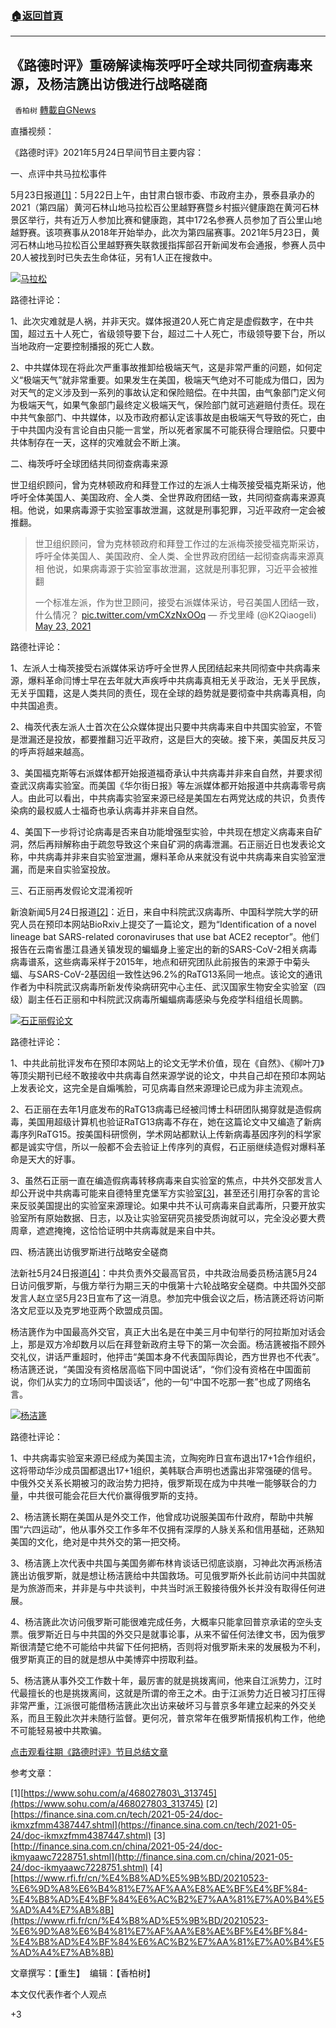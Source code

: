 ###  [:house:返回首頁](https://github.com/ourhimalayas/txt)
---

## 《路德时评》重磅解读梅茨呼吁全球共同彻查病毒来源，及杨洁篪出访俄进行战略磋商
` 香柏树` [轉載自GNews](https://gnews.org/zh-hans/1270207/)

直播视频：



《路德时评》2021年5月24日早间节目主要内容：

一、点评中共马拉松事件

5月23日报道[\[1\]](https://www.sohu.com/a/468027803_313745)：5月22日上午，由甘肃白银市委、市政府主办，景泰县承办的2021（第四届）黄河石林山地马拉松百公里越野赛暨乡村振兴健康跑在黄河石林景区举行，共有近万人参加比赛和健康跑，其中172名参赛人员参加了百公里山地越野赛。该项赛事从2018年开始举办，此次为第四届赛事。2021年5月23日，黄河石林山地马拉松百公里越野赛失联救援指挥部召开新闻发布会通报，参赛人员中20人被找到时已失去生命体征，另有1人正在搜救中。

![]()![](https://gnews-media-offload.s3.amazonaws.com/wp-content/uploads/2021/05/24223943/%E9%A9%AC%E6%8B%89%E6%9D%BE.jpeg)[马拉松](https://p2.itc.cn/q_70/images03/20210523/1a48e2e2866c4c5b880d95bc3114c009.jpeg)

路德社评论：

1、此次灾难就是人祸，并非天灾。媒体报道20人死亡肯定是虚假数字，在中共国，超过五十人死亡，省级领导要下台，超过二十人死亡，市级领导要下台，所以当地政府一定要控制播报的死亡人数。

2、中共媒体现在将此次严重事故推卸给极端天气，这是非常严重的问题，如何定义“极端天气”就非常重要。如果发生在美国，极端天气绝对不可能成为借口，因为对天气的定义涉及到一系列的事故认定和保险赔偿。在中共国，由气象部门定义何为极端天气，如果气象部门最终定义极端天气，保险部门就可逃避赔付责任。现在中共气象部门、中共媒体，以及市政府都认定该事故是由极端天气导致的死亡，由于中共国内没有言论自由只能一言堂，所以死者家属不可能获得合理赔偿。只要中共体制存在一天，这样的灾难就会不断上演。

二、梅茨呼吁全球团结共同彻查病毒来源

世卫组织顾问，曾为克林顿政府和拜登工作过的左派人士梅茨接受福克斯采访，他呼吁全体美国人、美国政府、全人类、全世界政府团结一致，共同彻查病毒来源真相。他说，如果病毒源于实验室事故泄漏，这就是刑事犯罪，习近平政府一定会被推翻。



> 世卫组织顾问，曾为克林顿政府和拜登工作过的左派梅茨接受福克斯采访，呼吁全体美国人、美国政府、全人类、全世界政府团结一起彻查病毒来源真相
> 他说，如果病毒源于实验室事故泄漏，这就是刑事犯罪，习近平会被推翻
> 
> 一个标准左派，作为世卫顾问，接受右派媒体采访，号召美国人团结一致，什么情况？ [pic.twitter.com/vmCXzNxOOq](https://t.co/vmCXzNxOOq)
> — 乔戈里峰 (@K2Qiaogeli) [May 23, 2021](https://twitter.com/K2Qiaogeli/status/1396614772355833856?ref_src=twsrc%5Etfw)



路德社评论：

1、左派人士梅茨接受右派媒体采访呼吁全世界人民团结起来共同彻查中共病毒来源，爆料革命闫博士早在去年就大声疾呼中共病毒真相无关乎政治，无关乎民族，无关乎国籍，这是人类共同的责任，现在全球的趋势就是要彻查中共病毒真相，向中共国追责。

2、梅茨代表左派人士首次在公众媒体提出只要中共病毒来自中共国实验室，不管是泄漏还是投放，都要推翻习近平政府，这是巨大的突破。接下来，美国反共反习的呼声将越来越高。

3、美国福克斯等右派媒体都开始报道福奇承认中共病毒并非来自自然，并要求彻查武汉病毒实验室。而美国《华尔街日报》等左派媒体都开始报道中共病毒零号病人。由此可以看出，中共病毒实验室来源已经是美国左右两党达成的共识，负责传染病的最权威人士福奇也承认病毒并非来自自然。

4、美国下一步将讨论病毒是否来自功能增强型实验，中共现在想定义病毒来自矿洞，然后再辩解称由于疏忽导致这个来自矿洞的病毒泄漏。石正丽近日也发表论文称，中共病毒并非来自实验室泄漏，爆料革命从来就没有说中共病毒来自实验室泄漏，而是来自实验室投放。

三、石正丽再发假论文混淆视听

新浪新闻5月24日报道[\[2\]](https://finance.sina.com.cn/tech/2021-05-24/doc-ikmxzfmm4387447.shtml)：近日，来自中科院武汉病毒所、中国科学院大学的研究人员在预印本网站BioRxiv上提交了一篇论文，题为“Identification of a novel lineage bat SARS-related coronaviruses that use bat ACE2 receptor”。他们报告在云南省墨江县通关镇发现的蝙蝠身上鉴定出的新的SARS-CoV-2相关病毒病毒谱系，这些病毒采样于2015年，地点和研究团队此前报告的来源于中菊头蝠、与SARS-CoV-2基因组一致性达96.2%的RaTG13系同一地点。该论文的通讯作者为中科院武汉病毒所新发传染病研究中心主任、武汉国家生物安全实验室（四级）副主任石正丽和中科院武汉病毒所蝙蝠病毒感染与免疫学科组组长周鹏。

![]()![](https://gnews-media-offload.s3.amazonaws.com/wp-content/uploads/2021/05/24223912/%E7%9F%B3%E6%AD%A3%E4%B8%BD%E8%AE%BA%E6%96%87.jpg)[石正丽假论文](https://n.sinaimg.cn/sinakd2021524s/720/w1562h758/20210524/5b58-kqpyffz2166640.jpg)

路德社评论：

1、中共此前批评发布在预印本网站上的论文无学术价值，现在《自然》、《柳叶刀》等顶尖期刊已经不敢接收中共病毒自然来源学说的论文，中共自己却在预印本网站上发表论文，这完全是自煽嘴脸，可见病毒自然来源理论已成为非主流观点。

2、石正丽在去年1月底发布的RaTG13病毒已经被闫博士科研团队揭穿就是造假病毒，美国用超级计算机也验证RaTG13病毒不存在，她在这篇论文中又编造了新病毒序列RaTG15。按美国科研惯例，学术网站都默认上传新病毒基因序列的科学家都是诚实守信，所以一般都不会去验证上传序列的真假，石正丽继续造假对爆料革命是天大的好事。

3、虽然石正丽一直在编造假病毒转移病毒来自实验室的焦点，中共外交部发言人却公开说中共病毒可能来自德特里克堡军方实验室[\[3\]](http://finance.sina.com.cn/china/2021-05-24/doc-ikmyaawc7228751.shtml)，甚至还引用打杂客的言论来反驳美国提出的实验室来源理论。如果中共不认可病毒来自武毒所，只要开放实验室所有原始数据、日志，以及让实验室研究员接受质询就可以，完全没必要大费周章，遮遮掩掩，这恰恰证明中共病毒就是来自中共。

四、杨洁篪出访俄罗斯进行战略安全磋商

法新社5月24日报道[\[4\]](https://www.rfi.fr/cn/%E4%B8%AD%E5%9B%BD/20210523-%E6%9D%A8%E6%B4%81%E7%AF%AA%E8%AE%BF%E4%BF%84-%E4%B8%AD%E4%BF%84%E6%AC%B2%E7%AA%81%E7%A0%B4%E5%AD%A4%E7%AB%8B)：中共负责外交最高官员，中共政治局委员杨洁篪5月24日访问俄罗斯，与俄方举行为期三天的中俄第十六轮战略安全磋商。中共国外交部发言人赵立坚5月23日宣布了这一消息。参加完中俄会议之后，杨洁篪还将访问斯洛文尼亚以及克罗地亚两个欧盟成员国。

杨洁篪作为中国最高外交官，真正大出名是在中美三月中旬举行的阿拉斯加对话会上，那是双方冷却数月以后在拜登新政府主导下的第一次会面。杨洁篪被指不顾外交礼仪，讲话严重超时，他抨击“美国本身不代表国际舆论，西方世界也不代表”。杨洁篪还说，“美国没有资格居高临下同中国说话”，“你们没有资格在中国面前说，你们从实力的立场同中国谈话”，他的一句“中国不吃那一套”也成了网络名言。

![]()![](https://gnews-media-offload.s3.amazonaws.com/wp-content/uploads/2021/05/24223930/%E6%9D%A8%E6%B4%81%E7%AF%AA.jpg)[杨洁篪](https://s.rfi.fr/media/display/8e168e88-9661-11eb-92f6-005056bff430/w:900/p:16x9/AP21078038364811.webp)

路德社评论：

1、中共病毒实验室来源已经成为美国主流，立陶宛昨日宣布退出17+1合作组织，这将带动华沙成员国都退出17+1组织，美韩联合声明也透露出非常强硬的信号。中俄外交关系长期被习的政治势力把持，俄罗斯现在成为中共唯一能够联合的力量，中共很可能会花巨大代价赢得俄罗斯的支持。

2、杨洁篪长期在美国从是外交工作，他曾成功说服美国布什政府，帮助中共解围“六四运动”，他从事外交工作多年不仅拥有深厚的人脉关系和信用基础，还熟知美国的文化，绝对是中共外交的第一把交椅。

3、杨洁篪上次代表中共国与美国务卿布林肯谈话已彻底谈崩，习神此次再派杨洁篪出访俄罗斯，就是想让杨洁篪给中共国救场。可见俄罗斯外长此前访问中共国就是为旅游而来，并非是与中共谈判，中共当时派王毅接待俄外长并没有取得任何进展。

4、杨洁篪此次访问俄罗斯可能很难完成任务，大概率只能拿回普京承诺的空头支票。俄罗斯近日与中共国的外交只是就事论事，从来不留任何法律文书，因为俄罗斯很清楚它绝不可能给中共留下任何把柄，否则将对俄罗斯未来的发展极为不利，俄罗斯真正的目的就是想从中美博弈中捞取利益。

5、杨洁篪从事外交工作数十年，最厉害的就是挑拨离间，他来自江派势力，江时代最擅长的也是挑拨离间，这就是所谓的帝王之术。由于江派势力近日被习打压得非常严重，江派很可能借杨洁篪此次出访来破坏习与普京多年建立起来的外交关系，而且王毅此次并未随行监督。更何况，普京常年在俄罗斯情报机构工作，他绝不可能轻易被中共欺骗。

[点击观看往期《路德时评》节目总结文章](点击观看往期《路德时评》节目总结文章)

参考文章：

[1][https://www.sohu.com/a/468027803\_313745](https://www.sohu.com/a/468027803_313745)
[2][https://finance.sina.com.cn/tech/2021-05-24/doc-ikmxzfmm4387447.shtml](https://finance.sina.com.cn/tech/2021-05-24/doc-ikmxzfmm4387447.shtml)
[3][http://finance.sina.com.cn/china/2021-05-24/doc-ikmyaawc7228751.shtml](http://finance.sina.com.cn/china/2021-05-24/doc-ikmyaawc7228751.shtml)
[4][https://www.rfi.fr/cn/%E4%B8%AD%E5%9B%BD/20210523-%E6%9D%A8%E6%B4%81%E7%AF%AA%E8%AE%BF%E4%BF%84-%E4%B8%AD%E4%BF%84%E6%AC%B2%E7%AA%81%E7%A0%B4%E5%AD%A4%E7%AB%8B](https://www.rfi.fr/cn/%E4%B8%AD%E5%9B%BD/20210523-%E6%9D%A8%E6%B4%81%E7%AF%AA%E8%AE%BF%E4%BF%84-%E4%B8%AD%E4%BF%84%E6%AC%B2%E7%AA%81%E7%A0%B4%E5%AD%A4%E7%AB%8B)

文章撰写：【重生】  编辑：【香柏树】

本文仅代表作者个人观点

+3
